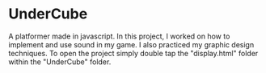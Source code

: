 # UnderCube
A platformer made in javascript. In this project, I worked on how to implement and use sound in my game. I also practiced my graphic design techniques. To open the project simply
double tap the "display.html" folder within the "UnderCube" folder.
